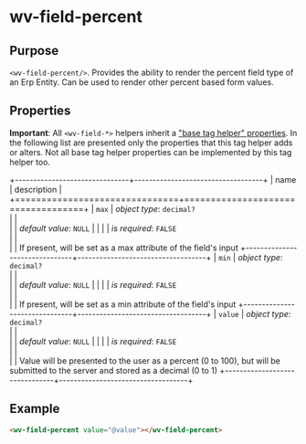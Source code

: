 ﻿<!--{"sort_order":10, "name": "wv-field-percent", "label": "wv-field-percent"}-->
# wv-field-percent

## Purpose

`<wv-field-percent/>`. Provides the ability to render the percent field type of an Erp Entity. Can be used to render other percent based form values.

## Properties
**Important**: All `<wv-field-*>` helpers inherit a ["base tag helper" properties](docs/developer/tag-helpers/wv-field-base). In the following list are presented only the properties that this tag helper adds or alters. Not all base tag helper properties can be implemented by this tag helper too.

+-------------------------------+-----------------------------------+
| name                          | description                       |
+===============================+===================================+
| `max`                         | *object type*: `decimal?`                         
|                               |         
|                               | *default value*: `NULL`
|                               |
|                               | *is required*: `FALSE`                      
|                               |                                   
|                               | If present, will be set as a max attribute of the field's input
+-------------------------------+-----------------------------------+
| `min`                         | *object type*: `decimal?`                         
|                               |         
|                               | *default value*: `NULL`
|                               |
|                               | *is required*: `FALSE`                      
|                               |                                   
|                               | If present, will be set as a min attribute of the field's input
+-------------------------------+-----------------------------------+
| `value`                       | *object type*: `decimal?`                         
|                               |         
|                               | *default value*: `NULL`
|                               |
|                               | *is required*: `FALSE`                      
|                               |                                   
|                               | Value will be presented to the user as a percent (0 to 100), but will be submitted to the server and stored as a decimal (0 to 1)
+-------------------------------+-----------------------------------+

## Example

```html
<wv-field-percent value="@value"></wv-field-percent>
```

